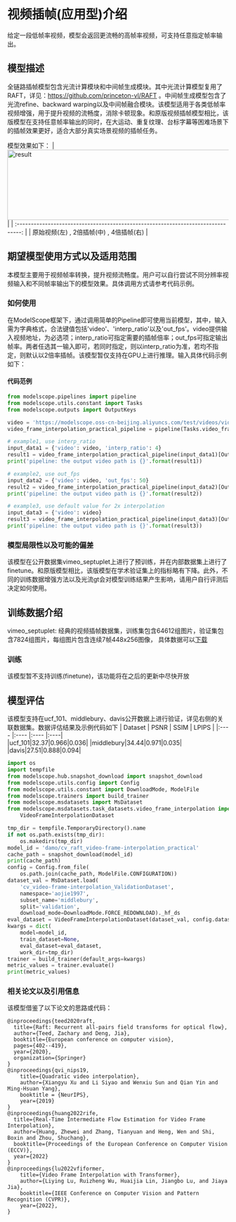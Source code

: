 # 视频插帧(应用型)介绍
给定一段低帧率视频，模型会返回更流畅的高帧率视频，可支持任意指定帧率输出。

## 模型描述

全链路插帧模型包含光流计算模块和中间帧生成模块。其中光流计算模型复用了RAFT，详见：https://github.com/princeton-vl/RAFT 。中间帧生成模型包含了光流refine、backward warping以及中间帧融合模块。该模型适用于各类低帧率视频增强，用于提升视频的流畅度，消除卡顿现象。和原版视频插帧模型相比，该版模型在支持任意帧率输出的同时，在大运动、重复纹理、台标字幕等困难场景下的插帧效果更好，适合大部分真实场景视频的插帧任务。

模型效果如下：
| <img src="./data/out.gif"  height=160 width=910 alt="result">|
| :-------------------------------------------------------------------------------: |
|           原始视频(左) , 2倍插帧(中) , 4倍插帧(右)                  |

## 期望模型使用方式以及适用范围
本模型主要用于视频帧率转换，提升视频流畅度。用户可以自行尝试不同分辨率视频输入和不同帧率输出下的模型效果。具体调用方式请参考代码示例。 

### 如何使用
在ModelScope框架下，通过调用简单的Pipeline即可使用当前模型，其中，输入需为字典格式，合法键值包括'video'、'interp_ratio'以及'out_fps'。video提供输入视频地址，为必选项；interp_ratio可指定需要的插帧倍率；out_fps可指定输出帧率。两者任选其一输入即可，若同时指定，则以interp_ratio为准，若均不指定，则默认以2倍率插帧。该模型暂仅支持在GPU上进行推理。输入具体代码示例如下：

#### 代码范例
```python
from modelscope.pipelines import pipeline
from modelscope.utils.constant import Tasks
from modelscope.outputs import OutputKeys

video = 'https://modelscope.oss-cn-beijing.aliyuncs.com/test/videos/video_frame_interpolation_test.mp4'
video_frame_interpolation_practical_pipeline = pipeline(Tasks.video_frame_interpolation, 'damo/cv_raft_video-frame-interpolation_practical')

# example1, use interp_ratio
input_data1 = {'video': video, 'interp_ratio': 4}
result1 = video_frame_interpolation_practical_pipeline(input_data1)[OutputKeys.OUTPUT_VIDEO]
print('pipeline: the output video path is {}'.format(result1))

# example2, use out_fps
input_data2 = {'video': video, 'out_fps': 50}
result2 = video_frame_interpolation_practical_pipeline(input_data2)[OutputKeys.OUTPUT_VIDEO]
print('pipeline: the output video path is {}'.format(result2))

# example3, use default value for 2x interpolation
input_data3 = {'video': video}
result3 = video_frame_interpolation_practical_pipeline(input_data3)[OutputKeys.OUTPUT_VIDEO]
print('pipeline: the output video path is {}'.format(result3))
```

### 模型局限性以及可能的偏差
该模型在公开数据集vimeo_septuplet上进行了预训练，并在内部数据集上进行了finetune。和原版模型相比，该版模型在学术验证集上的指标略有下降。此外，不同的训练数据增强方法以及光流gt会对模型训练结果产生影响，请用户自行评测后决定如何使用。 

## 训练数据介绍
vimeo_septuplet: 经典的视频插帧数据集，训练集包含64612组图片，验证集包含7824组图片，每组图片包含连续7帧448x256图像， 具体数据可以[下载](http://toflow.csail.mit.edu/index.html#triplet)

### 训练
该模型暂不支持训练(finetune)，该功能将在之后的更新中尽快开放

## 模型评估
该模型支持在ucf_101、middlebury、davis公开数据上进行验证，详见右侧的关联数据集。数据评估结果及示例代码如下
| Dataset | PSNR | SSIM | LPIPS |
|:---- |:----    |:---- |:----|		
|ucf_101|32.37|0.966|0.036|
|middlebury|34.44|0.971|0.035|
|davis|27.51|0.888|0.094|
```python
import os
import tempfile
from modelscope.hub.snapshot_download import snapshot_download
from modelscope.utils.config import Config
from modelscope.utils.constant import DownloadMode, ModelFile
from modelscope.trainers import build_trainer
from modelscope.msdatasets import MsDataset
from modelscope.msdatasets.task_datasets.video_frame_interpolation import \
    VideoFrameInterpolationDataset

tmp_dir = tempfile.TemporaryDirectory().name
if not os.path.exists(tmp_dir):
    os.makedirs(tmp_dir)
model_id = 'damo/cv_raft_video-frame-interpolation_practical'
cache_path = snapshot_download(model_id)
print(cache_path)
config = Config.from_file(
    os.path.join(cache_path, ModelFile.CONFIGURATION))
dataset_val = MsDataset.load(
    'cv_video-frame-interpolation_ValidationDataset',
    namespace='aojie1997',
    subset_name='middlebury',
    split='validation',
    download_mode=DownloadMode.FORCE_REDOWNLOAD)._hf_ds
eval_dataset = VideoFrameInterpolationDataset(dataset_val, config.dataset)
kwargs = dict(
    model=model_id,
    train_dataset=None,
    eval_dataset=eval_dataset,
    work_dir=tmp_dir)
trainer = build_trainer(default_args=kwargs)
metric_values = trainer.evaluate()
print(metric_values)
```

### 相关论文以及引用信息
该模型借鉴了以下论文的思路或代码：
```
@inproceedings{teed2020raft,
  title={Raft: Recurrent all-pairs field transforms for optical flow},
  author={Teed, Zachary and Deng, Jia},
  booktitle={European conference on computer vision},
  pages={402--419},
  year={2020},
  organization={Springer}
}
@inproceedings{qvi_nips19,
	title={Quadratic video interpolation},
	author={Xiangyu Xu and Li Siyao and Wenxiu Sun and Qian Yin and Ming-Hsuan Yang},
	booktitle = {NeurIPS},
	year={2019}
}
@inproceedings{huang2022rife,
  title={Real-Time Intermediate Flow Estimation for Video Frame Interpolation},
  author={Huang, Zhewei and Zhang, Tianyuan and Heng, Wen and Shi, Boxin and Zhou, Shuchang},
  booktitle={Proceedings of the European Conference on Computer Vision (ECCV)},
  year={2022}
}
@inproceedings{lu2022vfiformer,
    title={Video Frame Interpolation with Transformer},
    author={Liying Lu, Ruizheng Wu, Huaijia Lin, Jiangbo Lu, and Jiaya Jia},
    booktitle={IEEE Conference on Computer Vision and Pattern Recognition (CVPR)},
    year={2022},
}
```